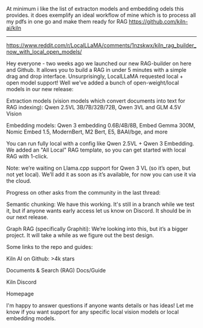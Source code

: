 At minimum i like the list of extracton models and embedding odels this provides. it does exemplify an ideal workflow of mine which is to process all my pdfs in one go and make them ready for RAG
https://github.com/kiln-ai/kiln

---

https://www.reddit.com/r/LocalLLaMA/comments/1nzskwx/kiln_rag_builder_now_with_local_open_models/

Hey everyone - two weeks ago we launched our new RAG-builder on here and Github. It allows you to build a RAG in under 5 minutes with a simple drag and drop interface. Unsurprisingly, LocalLLaMA requested local + open model support! Well we've added a bunch of open-weight/local models in our new release:

Extraction models (vision models which convert documents into text for RAG indexing): Qwen 2.5VL 3B/7B/32B/72B, Qwen 3VL and GLM 4.5V Vision

Embedding models: Qwen 3 embedding 0.6B/4B/8B, Embed Gemma 300M, Nomic Embed 1.5, ModernBert, M2 Bert, E5, BAAI/bge, and more

You can run fully local with a config like Qwen 2.5VL + Qwen 3 Embedding. We added an "All Local" RAG template, so you can get started with local RAG with 1-click.

Note: we’re waiting on Llama.cpp support for Qwen 3 VL (so it’s open, but not yet local). We’ll add it as soon as it’s available, for now you can use it via the cloud.

Progress on other asks from the community in the last thread:

Semantic chunking: We have this working. It's still in a branch while we test it, but if anyone wants early access let us know on Discord. It should be in our next release.

Graph RAG (specifically Graphiti): We’re looking into this, but it’s a bigger project. It will take a while as we figure out the best design.

Some links to the repo and guides:

Kiln AI on Github: >4k stars

Documents & Search (RAG) Docs/Guide

Kiln Discord

Homepage

I'm happy to answer questions if anyone wants details or has ideas! Let me know if you want support for any specific local vision models or local embedding models.
